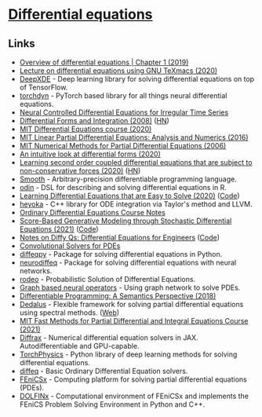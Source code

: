 # [Differential equations](https://en.wikipedia.org/wiki/Differential_equation)

## Links

- [Overview of differential equations | Chapter 1 (2019)](https://www.youtube.com/watch?v=p_di4Zn4wz4)
- [Lecture on differential equations using GNU TeXmacs (2020)](https://www.youtube.com/watch?v=ILiL4m61BLw)
- [DeepXDE](https://github.com/lululxvi/deepxde) - Deep learning library for solving differential equations on top of TensorFlow.
- [torchdyn](https://github.com/DiffEqML/torchdyn) - PyTorch based library for all things neural differential equations.
- [Neural Controlled Differential Equations for Irregular Time Series](https://github.com/patrick-kidger/NeuralCDE)
- [Differential Forms and Integration (2008)](https://www.math.ucla.edu/~tao/preprints/forms.pdf) ([HN](https://news.ycombinator.com/item?id=23269351))
- [MIT Differential Equations course (2020)](https://math.mit.edu/~dyatlov/18.03/)
- [MIT Linear Partial Differential Equations: Analysis and Numerics (2016)](https://github.com/mitmath/18303/tree/fall16)
- [MIT Numerical Methods for Partial Differential Equations (2006)](http://math.mit.edu/~stevenj/18.336/)
- [An intuitive look at differential forms (2020)](https://medium.com/@luca.ambrogioni/an-intuitive-look-at-differential-forms-8b405f2429f0)
- [Learning second order coupled differential equations that are subject to non-conservative forces (2020)](https://arxiv.org/abs/2010.11270) ([HN](https://news.ycombinator.com/item?id=24968805))
- [Smooth](https://github.com/psg-mit/smooth) - Arbitrary-precision differentiable programming language.
- [odin](https://github.com/mrc-ide/odin) - DSL for describing and solving differential equations in R.
- [Learning Differential Equations that are Easy to Solve (2020)](https://arxiv.org/abs/2007.04504) ([Code](https://github.com/jacobjinkelly/easy-neural-ode))
- [heyoka](https://github.com/bluescarni/heyoka) - C++ library for ODE integration via Taylor's method and LLVM.
- [Ordinary Differential Equations Course Notes](https://github.com/NanoScaleDesign/OrdinaryDifferentialEquations)
- [Score-Based Generative Modeling through Stochastic Differential Equations (2021)](https://arxiv.org/abs/2011.13456) ([Code](https://github.com/yang-song/score_sde))
- [Notes on Diffy Qs: Differential Equations for Engineers](https://www.jirka.org/diffyqs/) ([Code](https://github.com/jirilebl/diffyqs))
- [Convolutional Solvers for PDEs](https://github.com/nw2190/ConvPDE)
- [diffeqpy](https://github.com/SciML/diffeqpy) - Package for solving differential equations in Python.
- [neurodiffeq](https://github.com/NeuroDiffGym/neurodiffeq) - Package for solving differential equations with neural networks.
- [rodeo](https://github.com/mlysy/rodeo) - Probabilistic Solution of Differential Equations.
- [Graph based neural operators](https://github.com/zongyi-li/graph-pde) - Using graph network to solve PDEs.
- [Differentiable Programming: A Semantics Perspective (2018)](https://barghouthi.github.io/2018/05/01/differentiable-programming/)
- [Dedalus](https://github.com/DedalusProject/dedalus) - Flexible framework for solving partial differential equations using spectral methods. ([Web](https://dedalus-project.org/))
- [MIT Fast Methods for Partial Differential and Integral Equations Course (2021)](https://github.com/mitmath/18336)
- [Diffrax](https://github.com/patrick-kidger/diffrax) - Numerical differential equation solvers in JAX. Autodifferentiable and GPU-capable.
- [TorchPhysics](https://github.com/boschresearch/torchphysics) - Python library of deep learning methods for solving differential equations.
- [diffeq](https://github.com/mattsse/diffeq) - Basic Ordinary Differential Equation solvers.
- [FEniCSx](https://fenicsproject.org/) - Computing platform for solving partial differential equations (PDEs).
- [DOLFINx](https://github.com/FEniCS/dolfinx) - Computational environment of FEniCSx and implements the FEniCS Problem Solving Environment in Python and C++.